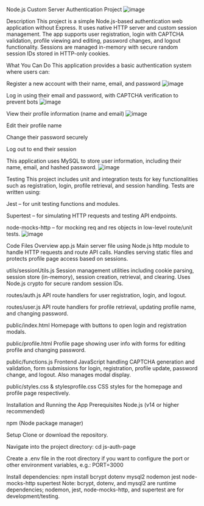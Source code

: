 Node.js Custom Server Authentication Project
![image](https://github.com/user-attachments/assets/18232dea-b9ad-4d9e-975a-a4e2b349109a)

Description
This project is a simple Node.js-based authentication web application without Express. It uses native HTTP server and custom session management. The app supports user registration, login with CAPTCHA validation, profile viewing and editing, password changes, and logout functionality. Sessions are managed in-memory with secure random session IDs stored in HTTP-only cookies.

What You Can Do
This application provides a basic authentication system where users can:

Register a new account with their name, email, and password
![image](https://github.com/user-attachments/assets/9cb55a23-ba59-43e4-85f9-d9c17cfdeb3a)

Log in using their email and password, with CAPTCHA verification to prevent bots
![image](https://github.com/user-attachments/assets/24112701-d806-4979-9287-361618c5897b)

View their profile information (name and email)
![image](https://github.com/user-attachments/assets/825bf00f-d497-407c-82a9-f2f48a36cb05)

Edit their profile name

Change their password securely

Log out to end their session

This application uses MySQL to store user information, including their name, email, and hashed password.
![image](https://github.com/user-attachments/assets/06d748bd-239a-4268-9595-24f7e5f34e71)

Testing
This project includes unit and integration tests for key functionalities such as registration, login, profile retrieval, and session handling. Tests are written using:

Jest – for unit testing functions and modules.

Supertest – for simulating HTTP requests and testing API endpoints.

node-mocks-http – for mocking req and res objects in low-level route/unit tests.
![image](https://github.com/user-attachments/assets/c1d0c3d6-24dc-4624-bc57-f06ca54fbb85)


Code Files Overview
app.js
Main server file using Node.js http module to handle HTTP requests and route API calls.
Handles serving static files and protects profile page access based on sessions.

utils/sessionUtils.js
Session management utilities including cookie parsing, session store (in-memory), session creation, retrieval, and clearing. Uses Node.js crypto for secure random session IDs.

routes/auth.js
API route handlers for user registration, login, and logout.

routes/user.js
API route handlers for profile retrieval, updating profile name, and changing password.

public/index.html
Homepage with buttons to open login and registration modals.

public/profile.html
Profile page showing user info with forms for editing profile and changing password.

public/functions.js
Frontend JavaScript handling CAPTCHA generation and validation, form submissions for login, registration, profile update, password change, and logout. Also manages modal display.

public/styles.css & stylesprofile.css
CSS styles for the homepage and profile page respectively.

Installation and Running the App
Prerequisites
Node.js (v14 or higher recommended)

npm (Node package manager)

Setup
Clone or download the repository.

Navigate into the project directory:
cd js-auth-page

Create a .env file in the root directory if you want to configure the port or other environment variables, e.g.:
PORT=3000

Install dependencies:
npm install bcrypt dotenv mysql2 nodemon jest node-mocks-http supertest
Note: bcrypt, dotenv, and mysql2 are runtime dependencies; nodemon, jest, node-mocks-http, and supertest are for development/testing.
